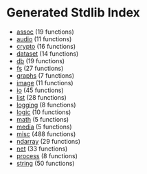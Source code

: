 # Generated Stdlib Index

- [assoc](assoc.md) (19 functions)
- [audio](audio.md) (11 functions)
- [crypto](crypto.md) (16 functions)
- [dataset](dataset.md) (14 functions)
- [db](db.md) (19 functions)
- [fs](fs.md) (27 functions)
- [graphs](graphs.md) (7 functions)
- [image](image.md) (11 functions)
- [io](io.md) (45 functions)
- [list](list.md) (28 functions)
- [logging](logging.md) (8 functions)
- [logic](logic.md) (10 functions)
- [math](math.md) (5 functions)
- [media](media.md) (5 functions)
- [misc](misc.md) (488 functions)
- [ndarray](ndarray.md) (29 functions)
- [net](net.md) (33 functions)
- [process](process.md) (8 functions)
- [string](string.md) (50 functions)
